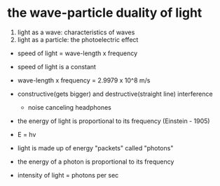 # the wave-particle duality of light

1. light as a wave: characteristics of waves
2. light as a particle: the photoelectric effect

- speed of light = wave-length x frequency

- speed of light is a constant

- wave-length x frequency = 2.9979 x 10^8 m/s

- constructive(gets bigger) and destructive(straight line) interference
  - noise canceling headphones



- the energy of light is proportional to its frequency (Einstein - 1905)
- E = hv

- light is made up of energy "packets" called "photons"
- the energy of a photon is proportional to its frequency
- intensity of light = photons per sec
